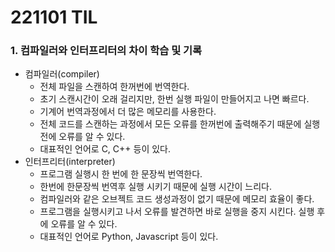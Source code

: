 # 221101 TIL
### 1. 컴파일러와 인터프리터의 차이 학습 및 기록
* 컴파일러(compiler)
    * 전체 파일을 스캔하여 한꺼번에 번역한다.
    * 초기 스캔시간이 오래 걸리지만, 한번 실행 파일이 만들어지고 나면 빠르다.
    * 기계어 번역과정에서 더 많은 메모리를 사용한다.
    * 전체 코드를 스캔하는 과정에서 모든 오류를 한꺼번에 출력해주기 때문에 실행 전에 오류를 알 수 있다.
    * 대표적인 언어로 C, C++ 등이 있다.
* 인터프리터(interpreter)
    * 프로그램 실행시 한 번에 한 문장씩 번역한다.
    * 한번에 한문장씩 번역후 실행 시키기 때문에 실행 시간이 느리다.
    * 컴파일러와 같은 오브젝트 코드 생성과정이 없기 때문에 메모리 효율이 좋다.
    * 프로그램을 실행시키고 나서 오류를 발견하면 바로 실행을 중지 시킨다. 실행 후에 오류를 알 수 있다.
    * 대표적인 언어로 Python, Javascript 등이 있다.
